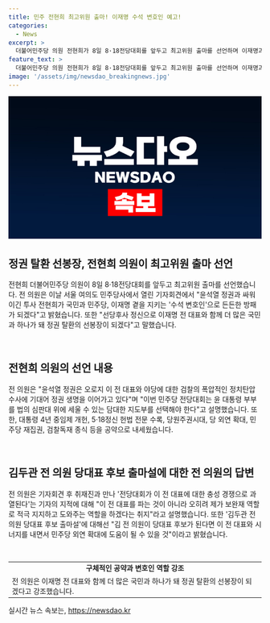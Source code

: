 ```yaml
---
title: 민주 전현희 최고위원 출마! 이재명 수석 변호인 예고!
categories:
  - News
excerpt: >
  더불어민주당 의원 전현희가 8일 8·18전당대회를 앞두고 최고위원 출마를 선언하며 이재명과 함께 정권 탈환의 선봉장이 되겠다고 밝혔다. 그는 윤석열 정권과의 싸움에서 이겨낸 경험이 있고, 이재명 전 대표와 함께 국민과 하나가 돼 정권 탈환을 이루겠다는 다짐을 전했다. 또한, 대통령 4년 중임제 개헌, 5·18정신 헌법 전문 수록 등을 공약으로 내세우며, 이 전 대표를 적극 지지하고 도와주겠다는 의지를 강조했다.
feature_text: >
  더불어민주당 의원 전현희가 8일 8·18전당대회를 앞두고 최고위원 출마를 선언하며 이재명과 함께 정권 탈환의 선봉장이 되겠다고 밝혔다. 그는 윤석열 정권과의 싸움에서 이겨낸 경험이 있고, 이재명 전 대표와 함께 국민과 하나가 돼 정권 탈환을 이루겠다는 다짐을 전했다. 또한, 대통령 4년 중임제 개헌, 5·18정신 헌법 전문 수록 등을 공약으로 내세우며, 이 전 대표를 적극 지지하고 도와주겠다는 의지를 강조했다.
image: '/assets/img/newsdao_breakingnews.jpg'
---
```


<p><img src="/assets/img/newsdao_breakingnews.jpg" alt="firstkoreanews 속보" /></p>

<h2 data-ke-size="size26">정권 탈환 선봉장, 전현희 의원이 최고위원 출마 선언</h2>

<p>전현희 더불어민주당 의원이 8일 8·18전당대회를 앞두고 최고위원 출마를 선언했습니다. 전 의원은 이날 서울 여의도 민주당사에서 열린 기자회견에서 "윤석열 정권과 싸워 이긴 투사 전현희가 국민과 민주당, 이재명 곁을 지키는 '수석 변호인'으로 든든한 방패가 되겠다"고 밝혔습니다. 또한 "선당후사 정신으로 이재명 전 대표와 함께 더 많은 국민과 하나가 돼 정권 탈환의 선봉장이 되겠다"고 말했습니다.</p>

<p data-ke-size="size16">&nbsp;</p>

<h2 data-ke-size="size24">전현희 의원의 선언 내용</h2>

<p>전 의원은 "윤석열 정권은 오로지 이 전 대표와 야당에 대한 검찰의 폭압적인 정치탄압 수사에 기대어 정권 생명을 이어가고 있다"며 "이번 민주당 전당대회는 윤 대통령 부부를 법의 심판대 위에 세울 수 있는 담대한 지도부를 선택해야 한다"고 설명했습니다. 또한, 대통령 4년 중임제 개헌, 5·18정신 헌법 전문 수록, 당원주권시대, 당 외연 확대, 민주당 재집권, 검찰독재 종식 등을 공약으로 내세웠습니다.</p>

<p data-ke-size="size16">&nbsp;</p>

<h2 data-ke-size="size24">김두관 전 의원 당대표 후보 출마설에 대한 전 의원의 답변</h2>

<p>전 의원은 기자회견 후 취재진과 만나 '전당대회가 이 전 대표에 대한 충성 경쟁으로 과열된다'는 기자의 지적에 대해 "이 전 대표를 파는 것이 아니라 오히려 제가 보완재 역할로 적극 지지하고 도와주는 역할을 하겠다는 취지"라고 설명했습니다. 또한 '김두관 전 의원 당대표 후보 출마설'에 대해선 "김 전 의원이 당대표 후보가 된다면 이 전 대표와 시너지를 내면서 민주당 외연 확대에 도움이 될 수 있을 것"이라고 밝혔습니다.</p>

<p data-ke-size="size16">&nbsp;</p>

<table style="width: 100%;">
<tbody>
<tr>
<td style="text-align: center; height: 17px;"><b>구체적인 공약과 변호인 역할 강조</b></td>
</tr>
<tr>
<td style="text-align: left;">전 의원은 이재명 전 대표와 함께 더 많은 국민과 하나가 돼 정권 탈환의 선봉장이 되겠다고 강조했습니다.</td>
</tr>
</tbody>
</table>
실시간 뉴스 속보는, <a href="https://newsdao.kr" rel="dofollow">https://newsdao.kr</a>


